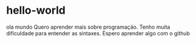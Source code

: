 # hello-world
ola mundo
Quero aprender mais sobre programação. Tenho muita dificuldade para entender as sintaxes.
Espero aprender algo com o github
